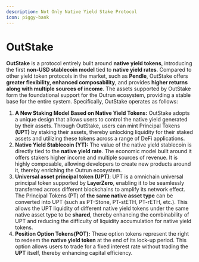 ```yaml
---
description: Not Only Native Yield Stake Protocol
icon: piggy-bank
---
```


# OutStake

**OutStake** is a protocol entirely built around **native yield tokens**, introducing the first **non-USD stablecoin model** tied to **native yield rates**. Compared to other yield token protocols in the market, such as **Pendle**, OutStake offers **greater flexibility, enhanced composability**, and provides **higher returns along with multiple sources of income**. The assets supported by OutStake form the foundational support for the Outrun ecosystem, providing a stable base for the entire system. Specifically, OutStake operates as follows:

1. **A New Staking Model Based on Native Yield Tokens:** OutStake adopts a unique design that allows users to control the native yield generated by their assets. Through OutStake, users can mint Principal Tokens **(UPT)** by staking their assets, thereby unlocking liquidity for their staked assets and utilizing these tokens across a range of DeFi applications.
2. **Native Yield Stablecoin (YT):** The value of the native yield stablecoin is directly tied to the **native yield rate**. The economic model built around it offers stakers higher income and multiple sources of revenue. It is highly composable, allowing developers to create new products around it, thereby enriching the Outrun ecosystem.
3. **Universal asset principal token (UPT)**: UPT is a omnichain universal principal token supported by **LayerZero**, enabling it to be seamlessly transferred across different blockchains to amplify its network effect. The Principal Tokens (PT) of **the same native asset type** can be converted into UPT (such as PT-Stone, PT-stETH, PT-rETH, etc.). This allows the UPT liquidity of different native yield tokens under the same native asset type to be **shared**, thereby enhancing the combinability of UPT and reducing the difficulty of liquidity accumulation for native yield tokens.
4. **Position Option Tokens(POT):** These option tokens represent the right to redeem the **native yield token** at the end of its lock-up period. This option allows users to trade for a fixed interest rate without trading the **UPT** itself, thereby enhancing capital efficiency.
